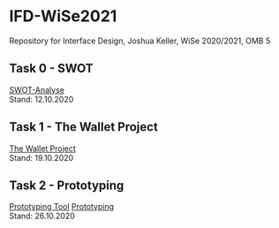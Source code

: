 # IFD-WiSe2021
Repository for Interface Design, Joshua Keller, WiSe 2020/2021, OMB 5

## Task 0 - SWOT
<a href="https://burntsanctuary.github.io/IFD-WiSe2021/task0_swot/swot.html">SWOT-Analyse</a>
<br>Stand: 12.10.2020<br>
## Task 1 - The Wallet Project
<a href="https://burntsanctuary.github.io/IFD-WiSe2021/task1_walletproject/walletproject.pdf">The Wallet Project</a>
<br>Stand: 19.10.2020<br>
## Task 2 - Prototyping
<a href="https://github.com/christophsaile/IFD-WiSe20-21/blob/main/prototyping-tool/prototyping-tool.md">Prototyping Tool</a>
<a href="https://burntsanctuary.github.io/IFD-WiSe2021/task2_prototyping/prototyping.pdf">Prototyping</a>
<br>Stand: 26.10.2020<br>
